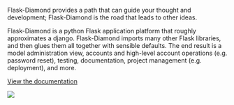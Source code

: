 Flask-Diamond provides a path that can guide your thought and development; Flask-Diamond is the road that leads to other ideas.

Flask-Diamond is a python Flask application platform that roughly approximates a django.  Flask-Diamond imports many other Flask libraries, and then glues them all together with sensible defaults.  The end result is a model administration view, accounts and high-level account operations (e.g. password reset), testing, documentation, project management (e.g. deployment), and more.

[View the documentation](http://flask-diamond.readthedocs.org/)

<a href="http://flask-diamond.readthedocs.org/">
    <img src="https://readthedocs.org/projects/flask-diamond/badge/?version=latest">
</a>
